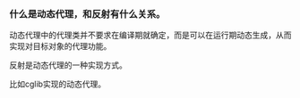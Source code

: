 ### 什么是动态代理，和反射有什么关系。



动态代理中的代理类并不要求在编译期就确定，而是可以在运行期动态生成，从而实现对目标对象的代理功能。

反射是动态代理的一种实现方式。



比如cglib实现的动态代理。
